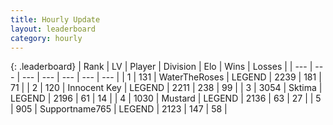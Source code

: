 ```yaml
---
title: Hourly Update
layout: leaderboard
category: hourly
---
```


{: .leaderboard}
| Rank | LV | Player | Division | Elo | Wins | Losses |
| --- | --- | --- | --- | --- | --- | --- |
| <span data-change="0">1</span> | 131 | <span title="ID: 773086">WaterTheRoses</span> | LEGEND | <span data-change="0">2239</span> | <span data-change="0">181</span> | <span data-change="0">71</span> |
| <span data-change="0">2</span> | 120 | <span title="ID: 773025">Innocent Key</span> | LEGEND | <span data-change="0">2211</span> | <span data-change="0">238</span> | <span data-change="0">99</span> |
| <span data-change="0">3</span> | 3054 | <span title="ID: 353063">Sktima</span> | LEGEND | <span data-change="0">2196</span> | <span data-change="0">61</span> | <span data-change="0">14</span> |
| <span data-change="0">4</span> | 1030 | <span title="ID: 611082">Mustard</span> | LEGEND | <span data-change="0">2136</span> | <span data-change="0">63</span> | <span data-change="0">27</span> |
| <span data-change="1">5</span> | 905 | <span title="ID: 188640">Supportname765</span> | LEGEND | <span data-change="3">2123</span> | <span data-change="3">147</span> | <span data-change="1">58</span> |